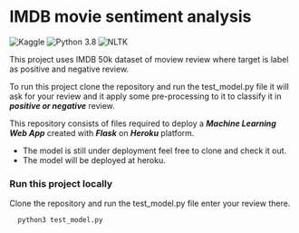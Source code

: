 # IMDB movie sentiment analysis
![Kaggle](https://img.shields.io/badge/Dataset-Kaggle-blue.svg) ![Python 3.8](https://img.shields.io/badge/Python-3.6-brightgreen.svg) ![NLTK](https://img.shields.io/badge/Library-NLTK-orange.svg)

This project uses IMDB 50k dataset of moview review where target is label as positive and
negative review.

To run this project clone the repository and run the test_model.py file it will ask for your review
and it apply some pre-processing to it to classify it in ___positive or negative___ review.


This repository consists of files required to deploy a ___Machine Learning Web App___ created with ___Flask___ on ___Heroku___ platform.

* The model is still under deployment feel free to clone and check it out.
* The model will be deployed at heroku.


### Run this project locally
  Clone the repository and run the test_model.py file enter your review there. 
  ```Python
    python3 test_model.py
  ```


